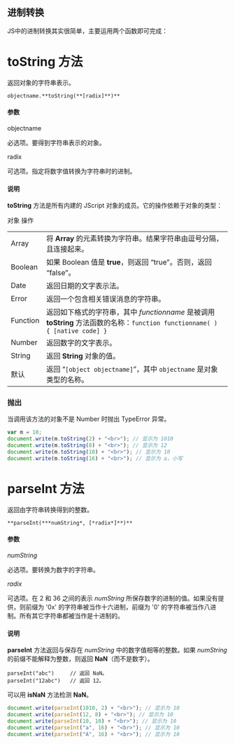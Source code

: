 ## 进制转换

JS中的进制转换其实很简单，主要运用两个函数即可完成：

 

# toString 方法

返回对象的字符串表示。

`objectname.**toString(**[radix]**)**`

#### 参数

objectname

必选项。要得到字符串表示的对象。

radix

可选项。指定将数字值转换为字符串时的进制。

#### 说明

**toString** 方法是所有内建的 JScript 对象的成员。它的操作依赖于对象的类型：

对象 操作

|          |                                          |
| -------- | ---------------------------------------- |
| Array    | 将 **Array** 的元素转换为字符串。结果字符串由逗号分隔，且连接起来。  |
| Boolean  | 如果 Boolean 值是 **true**，则返回 “true”。否则，返回 “false”。 |
| Date     | 返回日期的文字表示法。                              |
| Error    | 返回一个包含相关错误消息的字符串。                        |
| Function | 返回如下格式的字符串，其中 *functionname* 是被调用 **toString** 方法函数的名称：`function functionname( ) { [native code] }` |
| Number   | 返回数字的文字表示。                               |
| String   | 返回 **String** 对象的值。                      |
| 默认       | 返回 “`[object objectname]`”，其中 `objectname` 是对象类型的名称。 |

 

### 抛出

当调用该方法的对象不是 Number 时抛出 TypeError 异常。

 ```javascript
var m = 10;  
document.write(m.toString(2) + "<br>"); // 显示为 1010  
document.write(m.toString(8) + "<br>"); // 显示为 12  
document.write(m.toString(10) + "<br>"); // 显示为 10  
document.write(m.toString(16) + "<br>"); // 显示为 a，小写  
 ```



# parseInt 方法

返回由字符串转换得到的整数。

`**parseInt(***numString*, [*radix*]**)**`

#### 参数

*numString*

必选项。要转换为数字的字符串。

*radix*

可选项。在 2 和 36 之间的表示 *numString* 所保存数字的进制的值。如果没有提供，则前缀为 '0x' 的字符串被当作十六进制，前缀为 '0' 的字符串被当作八进制。所有其它字符串都被当作是十进制的。

#### 说明

**parseInt** 方法返回与保存在 *numString* 中的数字值相等的整数。如果 *numString* 的前缀不能解释为整数，则返回 **NaN**（而不是数字）。

```
parseInt("abc")     // 返回 NaN。
parseInt("12abc")   // 返回 12。
```

可以用 **isNaN** 方法检测 **NaN**。

 ```javascript
document.write(parseInt(1010, 2) + "<br>"); // 显示为 10  
document.write(parseInt(12, 8) + "<br>"); // 显示为 10  
document.write(parseInt(10, 10) + "<br>"); // 显示为 10  
document.write(parseInt("a", 16) + "<br>"); // 显示为 10  
document.write(parseInt("A", 16) + "<br>"); // 显示为 10  
 ```



